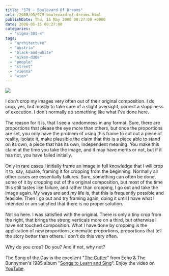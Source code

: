 ```yaml
---
title: "579 - Boulevard Of Dreams"
url: /2008/05/579-boulevard-of-dreams.html
publishDate: Thu, 15 May 2008 00:27:00 +0000
date: 2008-05-15 00:27:00
categories: 
  - "sigma-301-4"
tags: 
  - "architecture"
  - "austria"
  - "black-and-white"
  - "nikon-d300"
  - "people"
  - "street"
  - "vienna"
  - "wien"
---
```

<a href="https://d25zfm9zpd7gm5.cloudfront.net/1200x1200/2008/20080514_161405_ps.jpg" target="_blank"><img src="https://d25zfm9zpd7gm5.cloudfront.net/0600x0600/2008/20080514_161405_ps.jpg"/></a><br/><br/>I don't crop my images very often out of their original composition. I do crop, yes, but mostly to take care of a slight oversight, correct a sloppiness of execution. I don't normally do something like what I've done here.<br/><br/>The reason for it is, that I see a randomness in any format. Sure, there are proportions that please the eye more than others, but once the proportions are set, you only have the problem of using this frame to cut out a piece of reality, isolate it, make plausible the claim that this is a piece able to stand on its own, a piece that has its own, independent meaning. You make this claim at the time you take the image, and it may have merits or not, but if it has not, you have failed initially. <br/><br/>Only in rare cases I initially frame an image in full knowledge that I will crop it to, say, square, framing it for cropping from the beginning. Normally all other cases are essentially failures. Sure, something can often be done, some of it by cropping out of the original composition, but most of the time this still tastes like failure, and rather than cropping, I go out and take the image again. My ways are and my life is, that this is frequently possible and feasible. Then I go out and try framing again, doing it until I have what I intended or am satisfied that there is no proper solution.<br/><br/>Not so here. I was satisfied with the original. There is only a tiny crop from the right, that brings the strong verticals more on a third, but otherwise I have not touched composition. What I have done by cropping is the application of new proportions, cinematic proportions, proportions that tell the story better than others. I don't do this very often.<br/><br/>Why do you crop? Do you? And if not, why not?<br/><br/>The Song of the Day is the excellent "<a href="http://www.lyricstime.com/echo-amp-the-bunnymen-the-cutter-lyrics.html" target="_blank">The Cutter</a>" from Echo &amp; The Bunnymen's 1985 album "<a href="http://www.amazon.com/Songs-Learn-Sing-Echo-Bunnymen/dp/B000002L8T" target="_blank">Songs to Learn and Sing</a>". Enjoy the video on <a href="http://www.youtube.com/watch?v=r7xWAKmHRZw" target="_blank">YouTube</a>.
